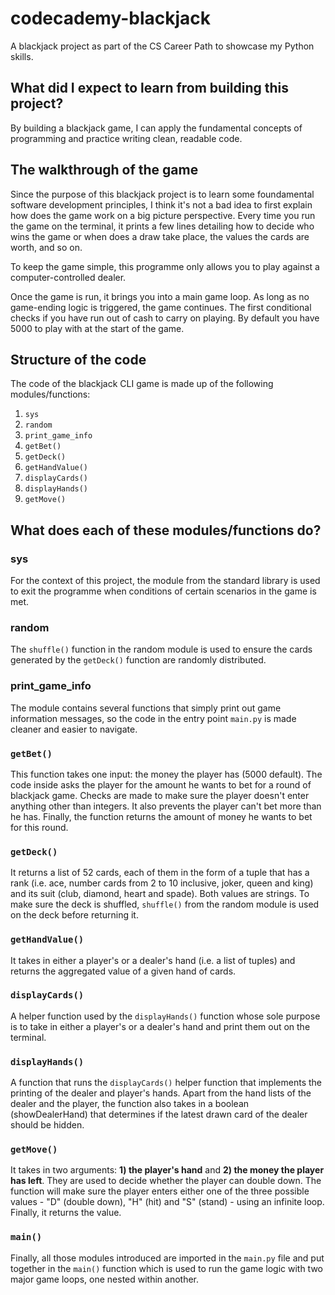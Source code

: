 # codecademy-blackjack
A blackjack project as part of the CS Career Path to showcase my Python skills.

## What did I expect to learn from building this project?
By building a blackjack game, I can apply the fundamental concepts of 
programming and practice writing clean, readable code.

## The walkthrough of the game
Since the purpose of this blackjack project is to learn some foundamental 
software development principles, I think it's not a bad idea to first explain 
how does the game work on a big picture perspective. Every time you run the game 
on the terminal, it prints a few lines detailing how to decide who wins the game 
or when does a draw take place, the values the cards are worth, and so on.

To keep the game simple, this programme only allows you to play against a computer-controlled dealer.

Once the game is run, it brings you into a main game loop. As long as no 
game-ending logic is triggered, the game continues. The first conditional checks 
if you have run out of cash to carry on playing. By default you have 5000 to 
play with at the start of the game. 

## Structure of the code
The code of the blackjack CLI game is made up of the following 
modules/functions:
1. `sys`
2. `random`
3. `print_game_info`
4. `getBet()`
5. `getDeck()`
6. `getHandValue()`
7. `displayCards()`
8. `displayHands()`
9. `getMove()`

## What does each of these modules/functions do?

### sys
For the context of this project, the module from the standard library is used to
exit the programme when conditions of certain scenarios in the game is met.

### random
The `shuffle()` function in the random module is used to ensure the cards
generated by the `getDeck()` function are randomly distributed.

### print_game_info
The module contains several functions that simply print out game information
messages, so the code in the entry point `main.py` is made cleaner and easier
to navigate.

### `getBet()`
This function takes one input: the money the player has (5000 default). The code
inside asks the player for the amount he wants to bet for a round of blackjack
game. Checks are made to make sure the player doesn't enter anything other than
integers. It also prevents the player can't bet more than he has. Finally, the
function returns the amount of money he wants to bet for this round.

### `getDeck()`
It returns a list of 52 cards, each of them in the form of a tuple that has a
rank (i.e. ace, number cards from 2 to 10 inclusive, joker, queen and king) 
and its suit (club, diamond, heart and spade). Both values are strings. To make 
sure the deck is shuffled, `shuffle()` from the random module is used on the 
deck before returning it.

### `getHandValue()`
It takes in either a player's or a dealer's hand (i.e. a list of tuples) and 
returns the aggregated value of a given hand of cards.

### `displayCards()`
A helper function used by the `displayHands()` function whose sole purpose is to
take in either a player's or a dealer's hand and print them out on the terminal.

### `displayHands()`
A function that runs the `displayCards()` helper function that implements the
printing of the dealer and player's hands. Apart from the hand lists of the
dealer and the player, the function also takes in a boolean (showDealerHand)
that determines if the latest drawn card of the dealer should be hidden.

### `getMove()`
It takes in two arguments: **1) the player's hand** and 
**2) the money the player has left**. They are used to decide whether the player
can double down. The function will make sure the player enters either one of
the three possible values - "D" (double down), "H" (hit) and "S" (stand) - using
an infinite loop. Finally, it returns the value.

### `main()`
Finally, all those modules introduced are imported in the `main.py` file 
and put together in the `main()` function which is used to run the game logic
with two major game loops, one nested within another.